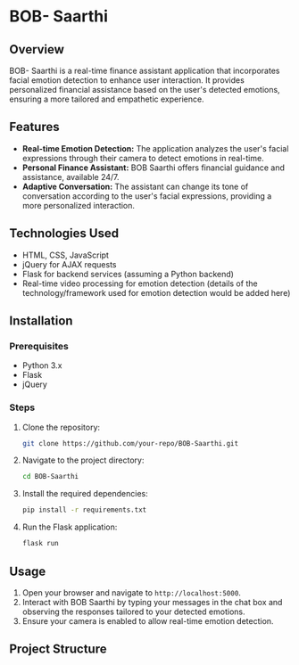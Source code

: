 # BOB- Saarthi

## Overview
BOB- Saarthi is a real-time finance assistant application that incorporates facial emotion detection to enhance user interaction. It provides personalized financial assistance based on the user's detected emotions, ensuring a more tailored and empathetic experience.

## Features
- **Real-time Emotion Detection:** The application analyzes the user's facial expressions through their camera to detect emotions in real-time.
- **Personal Finance Assistant:** BOB Saarthi offers financial guidance and assistance, available 24/7.
- **Adaptive Conversation:** The assistant can change its tone of conversation according to the user's facial expressions, providing a more personalized interaction.

## Technologies Used
- HTML, CSS, JavaScript
- jQuery for AJAX requests
- Flask for backend services (assuming a Python backend)
- Real-time video processing for emotion detection (details of the technology/framework used for emotion detection would be added here)

## Installation

### Prerequisites
- Python 3.x
- Flask
- jQuery

### Steps
1. Clone the repository:
    ```bash
    git clone https://github.com/your-repo/BOB-Saarthi.git
    ```
2. Navigate to the project directory:
    ```bash
    cd BOB-Saarthi
    ```
3. Install the required dependencies:
    ```bash
    pip install -r requirements.txt
    ```
4. Run the Flask application:
    ```bash
    flask run
    ```

## Usage
1. Open your browser and navigate to `http://localhost:5000`.
2. Interact with BOB Saarthi by typing your messages in the chat box and observing the responses tailored to your detected emotions.
3. Ensure your camera is enabled to allow real-time emotion detection.

## Project Structure
